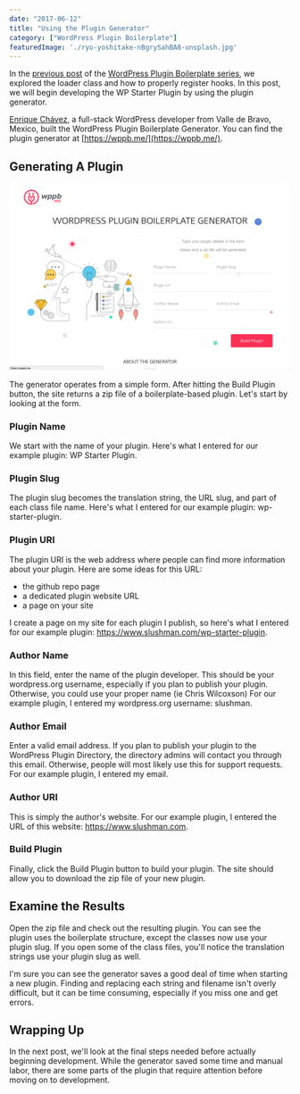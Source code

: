 ```yaml
---
date: "2017-06-12"
title: "Using the Plugin Generator"
category: ["WordPress Plugin Boilerplate"]
featuredImage: './ryo-yoshitake-nBgrySahBA8-unsplash.jpg'
---
```


In the [previous post](https://www.slushman.com/post/understanding-the-loader-class) of the [WordPress Plugin Boilerplate series](https://www.slushman.com/post/guide-using-wordpress-plugin-boilerplate/), we explored the loader class and how to properly register hooks. In this post, we will begin developing the WP Starter Plugin by using the plugin generator.

[Enrique Chávez](https://enriquechavez.co/), a full-stack WordPress developer from Valle de Bravo, Mexico, built the WordPress Plugin Boilerplate Generator. You can find the plugin generator at [https://wppb.me/](https://wppb.me/).

## Generating A Plugin

![](./images/wordpress-plugin-boilerplate-generator-site.png "WordPress Plugin Boilerplate Generator Homepage")

The generator operates from a simple form. After hitting the Build Plugin button, the site returns a zip file of a boilerplate-based plugin. Let's start by looking at the form.

### Plugin Name

We start with the name of your plugin. Here's what I entered for our example plugin: WP Starter Plugin.

### Plugin Slug

The plugin slug becomes the translation string, the URL slug, and part of each class file name. Here's what I entered for our example plugin: wp-starter-plugin.

### Plugin URI

The plugin URI is the web address where people can find more information about your plugin. Here are some ideas for this URL:

* the github repo page
* a dedicated plugin website URL
* a page on your site

I create a page on my site for each plugin I publish, so here's what I entered for our example plugin: https://www.slushman.com/wp-starter-plugin.

### Author Name

In this field, enter the name of the plugin developer. This should be your wordpress.org username, especially if you plan to publish your plugin. Otherwise, you could use your proper name (ie Chris Wilcoxson) For our example plugin, I entered my wordpress.org username: slushman.

### Author Email

Enter a valid email address. If you plan to publish your plugin to the WordPress Plugin Directory, the directory admins will contact you through this email. Otherwise, people will most likely use this for support requests. For our example plugin, I entered my email.

### Author URI

This is simply the author's website. For our example plugin, I entered the URL of this website: https://www.slushman.com.

### Build Plugin

Finally, click the Build Plugin button to build your plugin. The site should allow you to download the zip file of your new plugin.

## Examine the Results

Open the zip file and check out the resulting plugin. You can see the plugin uses the boilerplate structure, except the classes now use your plugin slug. If you open some of the class files, you'll notice the translation strings use your plugin slug as well.

I'm sure you can see the generator saves a good deal of time when starting a new plugin. Finding and replacing each string and filename isn't overly difficult, but it can be time consuming, especially if you miss one and get errors.

## Wrapping Up

In the next post, we'll look at the final steps needed before actually beginning development. While the generator saved some time and manual labor, there are some parts of the plugin that require attention before moving on to development.
